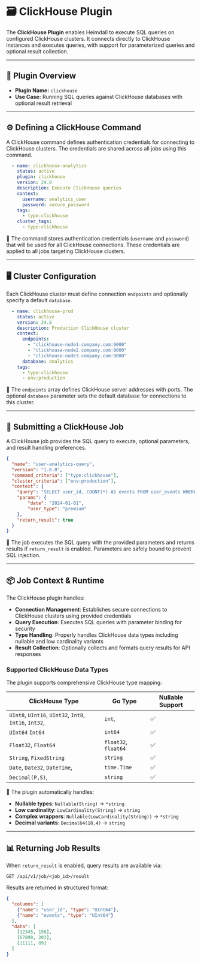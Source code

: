 # 🗃️ ClickHouse Plugin

The **ClickHouse Plugin** enables Heimdall to execute SQL queries on configured ClickHouse clusters. It connects directly to ClickHouse instances and executes queries, with support for parameterized queries and optional result collection.

---

## 🧩 Plugin Overview

* **Plugin Name:** `clickhouse`
* **Use Case:** Running SQL queries against ClickHouse databases with optional result retrieval

---

## ⚙️ Defining a ClickHouse Command

A ClickHouse command defines authentication credentials for connecting to ClickHouse clusters. The credentials are shared across all jobs using this command.

```yaml
  - name: clickhouse-analytics
    status: active
    plugin: clickhouse
    version: 24.8
    description: Execute ClickHouse queries
    context:
      username: analytics_user
      password: secure_password
    tags:
      - type:clickhouse
    cluster_tags:
      - type:clickhouse
```

🔸 The command stores authentication credentials (`username` and `password`) that will be used for all ClickHouse connections. These credentials are applied to all jobs targeting ClickHouse clusters.

---

## 🖥️ Cluster Configuration

Each ClickHouse cluster must define connection `endpoints` and optionally specify a default `database`.

```yaml
  - name: clickhouse-prod
    status: active
    version: 24.8
    description: Production ClickHouse cluster
    context:
      endpoints:
        - "clickhouse-node1.company.com:9000"
        - "clickhouse-node2.company.com:9000"
        - "clickhouse-node3.company.com:9000"
      database: analytics
    tags:
      - type:clickhouse
      - env:production
```

🔹 The `endpoints` array defines ClickHouse server addresses with ports. The optional `database` parameter sets the default database for connections to this cluster.

---

## 🚀 Submitting a ClickHouse Job

A ClickHouse job provides the SQL query to execute, optional parameters, and result handling preferences.

```json
{
  "name": "user-analytics-query",
  "version": "1.0.0",
  "command_criteria": ["type:clickhouse"],
  "cluster_criteria": ["env:production"],
  "context": {
    "query": "SELECT user_id, COUNT(*) AS events FROM user_events WHERE date >= {date:Date} AND user_type = {user_type:String} GROUP BY user_id",
    "params": {
        "date": "2024-01-01",
        "user_type": "premium"
    },
    "return_result": true
  }
}
```

🔹 The job executes the SQL query with the provided parameters and returns results if `return_result` is enabled. Parameters are safely bound to prevent SQL injection.

---

## 📦 Job Context & Runtime

The ClickHouse plugin handles:

* **Connection Management**: Establishes secure connections to ClickHouse clusters using provided credentials
* **Query Execution**: Executes SQL queries with parameter binding for security
* **Type Handling**: Properly handles ClickHouse data types including nullable and low cardinality variants
* **Result Collection**: Optionally collects and formats query results for API responses

### Supported ClickHouse Data Types

The plugin supports comprehensive ClickHouse type mapping:

| ClickHouse Type | Go Type | Nullable Support |
|----------------|---------|------------------|
| `UInt8`, `UInt16`, `UInt32`, `Int8`, `Int16`, `Int32`,   | `int`, | ✅ |
|  `UInt64`   `Int64`                        | `int64` | ✅ |
| `Float32`, `Float64`                       | `float32`, `float64` | ✅ |
| `String`, `FixedString`                    | `string` | ✅ |
| `Date`, `Date32`, `DateTime`, | `time.Time` | ✅ |
| `Decimal(P,S)`,     | `string` | ✅ |

🔸 The plugin automatically handles:
- **Nullable types**: `Nullable(String)` → `*string`
- **Low cardinality**: `LowCardinality(String)` → `string`
- **Complex wrappers**: `Nullable(LowCardinality(String))` → `*string`
- **Decimal variants**: `Decimal64(18,4)` → `string`

---

## 📊 Returning Job Results

When `return_result` is enabled, query results are available via:

```
GET /api/v1/job/<job_id>/result
```

Results are returned in structured format:

```json
{
  "columns": [
    {"name": "user_id", "type": "UInt64"},
    {"name": "events", "type": "UInt64"}
  ],
  "data": [
    [12345, 156],
    [67890, 203],
    [11111, 89]
  ]
}
```